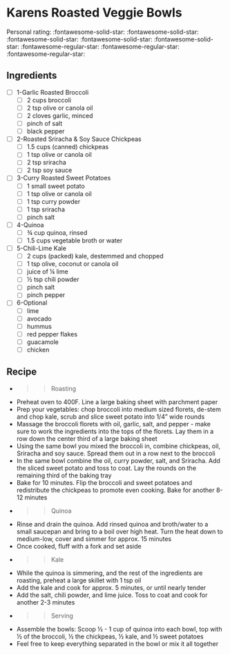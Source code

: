 <!-- Needs Manual Review -->

<!-- Do not modify sections with "AUTO-*". They are updated by make.py -->

# Karens Roasted Veggie Bowls

<!-- rating=2; (User can specify rating on scale of 1-5) -->
<!-- AUTO-UserRating -->
Personal rating: :fontawesome-solid-star: :fontawesome-solid-star: :fontawesome-solid-star: :fontawesome-solid-star: :fontawesome-solid-star: :fontawesome-regular-star: :fontawesome-regular-star: :fontawesome-regular-star:
<!-- /AUTO-UserRating -->

<!-- TODO: Capture image for Karens Roasted Veggie Bowls -->

## Ingredients

* [ ] 1-Garlic Roasted Broccoli
    * [ ] 2 cups broccoli
    * [ ] 2 tsp olive or canola oil
    * [ ] 2 cloves garlic, minced
    * [ ] pinch of salt
    * [ ] black pepper
* [ ] 2-Roasted Sriracha & Soy Sauce Chickpeas
    * [ ] 1.5 cups (canned) chickpeas
    * [ ] 1 tsp olive or canola oil
    * [ ] 2 tsp sriracha
    * [ ] 2 tsp soy sauce
* [ ] 3-Curry Roasted Sweet Potatoes
    * [ ] 1 small sweet potato
    * [ ] 1 tsp olive or canola oil
    * [ ] 1 tsp curry powder
    * [ ] 1 tsp sriracha
    * [ ] pinch salt
* [ ] 4-Quinoa
    * [ ] ¾ cup quinoa, rinsed
    * [ ] 1.5 cups vegetable broth or water
* [ ] 5-Chili-Lime Kale
    * [ ] 2 cups (packed) kale, destemmed and chopped
    * [ ] 1 tsp olive, coconut or canola oil
    * [ ] juice of ¼ lime
    * [ ] ½ tsp chili powder
    * [ ] pinch salt
    * [ ] pinch pepper
* [ ] 6-Optional
    * [ ] lime
    * [ ] avocado
    * [ ] hummus
    * [ ] red pepper flakes
    * [ ] guacamole
    * [ ] chicken

## Recipe

* >> Roasting
* Preheat oven to 400F. Line a large baking sheet with parchment paper
* Prep your vegetables: chop broccoli into medium sized florets, de-stem and chop kale, scrub and slice sweet potato into 1/4” wide rounds
* Massage the broccoli florets with oil, garlic, salt, and pepper - make sure to work the ingredients into the tops of the florets. Lay them in a row down the center third of a large baking sheet
* Using the same bowl you mixed the broccoli in, combine chickpeas, oil, Sriracha and soy sauce. Spread them out in a row next to the broccoli
* In the same bowl combine the oil, curry powder, salt, and Sriracha. Add the sliced sweet potato and toss to coat. Lay the rounds on the remaining third of the baking tray
* Bake for 10 minutes. Flip the broccoli and sweet potatoes and redistribute the chickpeas to promote even cooking. Bake for another 8-12 minutes
* >> Quinoa
* Rinse and drain the quinoa. Add rinsed quinoa and broth/water to a small saucepan and bring to a boil over high heat. Turn the heat down to medium-low, cover and simmer for approx. 15 minutes
* Once cooked, fluff with a fork and set aside
* >> Kale
* While the quinoa is simmering, and the rest of the ingredients are roasting, preheat a large skillet with 1 tsp oil
* Add the kale and cook for approx. 5 minutes, or until nearly tender
* Add the salt, chili powder, and lime juice. Toss to coat and cook for another 2-3 minutes
* >> Serving
* Assemble the bowls: Scoop ½ - 1 cup of quinoa into each bowl, top with ½ of the broccoli, ½ the chickpeas, ½ kale, and ½ sweet potatoes
* Feel free to keep everything separated in the bowl or mix it all together

